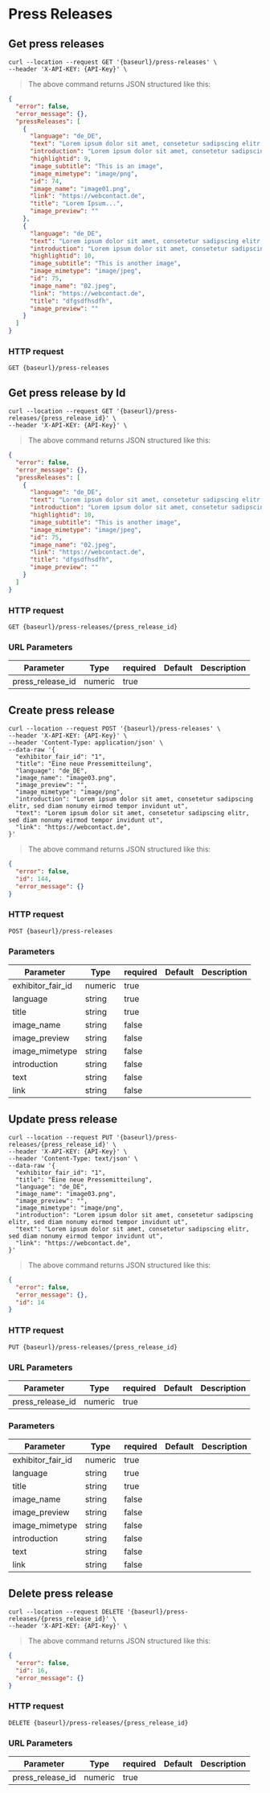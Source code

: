 # Press Releases

## Get press releases

```shell
curl --location --request GET '{baseurl}/press-releases' \
--header 'X-API-KEY: {API-Key}' \
```

> The above command returns JSON structured like this:

```json
{
  "error": false,
  "error_message": {},
  "pressReleases": [
    {
      "language": "de_DE",
      "text": "Lorem ipsum dolor sit amet, consetetur sadipscing elitr, sed diam nonumy eirmod tempor invidunt ut l",
      "introduction": "Lorem ipsum dolor sit amet, consetetur sadipscing elitr, sed diam nonumy eirmod tempor invidunt ut l",
      "highlightid": 9,
      "image_subtitle": "This is an image",
      "image_mimetype": "image/png",
      "id": 74,
      "image_name": "image01.png",
      "link": "https://webcontact.de",
      "title": "Lorem Ipsum...",
      "image_preview": ""
    },
    {
      "language": "de_DE",
      "text": "Lorem ipsum dolor sit amet, consetetur sadipscing elitr, sed diam nonumy eirmod tempor invidunt ut l",
      "introduction": "Lorem ipsum dolor sit amet, consetetur sadipscing elitr, sed diam nonumy eirmod tempor invidunt ut l",
      "highlightid": 10,
      "image_subtitle": "This is another image", 
      "image_mimetype": "image/jpeg",
      "id": 75,
      "image_name": "02.jpeg",
      "link": "https://webcontact.de",
      "title": "dfgsdfhsdfh",
      "image_preview": ""
    }
  ]
}
```

### HTTP request

`GET {baseurl}/press-releases`


## Get press release by Id

```shell
curl --location --request GET '{baseurl}/press-releases/{press_release_id}' \
--header 'X-API-KEY: {API-Key}' \
```

> The above command returns JSON structured like this:

```json
{
  "error": false,
  "error_message": {},
  "pressReleases": [
    {
      "language": "de_DE",
      "text": "Lorem ipsum dolor sit amet, consetetur sadipscing elitr, sed diam nonumy eirmod tempor invidunt ut l",
      "introduction": "Lorem ipsum dolor sit amet, consetetur sadipscing elitr, sed diam nonumy eirmod tempor invidunt ut l",
      "highlightid": 10,
      "image_subtitle": "This is another image", 
      "image_mimetype": "image/jpeg",
      "id": 75,
      "image_name": "02.jpeg",
      "link": "https://webcontact.de",
      "title": "dfgsdfhsdfh",
      "image_preview": ""
    }
  ]
}
```

### HTTP request

`GET {baseurl}/press-releases/{press_release_id}`

### URL Parameters

Parameter | Type | required | Default | Description
--------- | ---- | -------- | ------- | -----------
press_release_id | numeric | true |

## Create press release

```shell
curl --location --request POST '{baseurl}/press-releases' \
--header 'X-API-KEY: {API-Key}' \
--header 'Content-Type: application/json' \
--data-raw '{
  "exhibitor_fair_id": "1",
  "title": "Eine neue Pressemitteilung",
  "language": "de_DE",
  "image_name": "image03.png",
  "image_preview": "",
  "image_mimetype": "image/png",
  "introduction": "Lorem ipsum dolor sit amet, consetetur sadipscing elitr, sed diam nonumy eirmod tempor invidunt ut",
  "text": "Lorem ipsum dolor sit amet, consetetur sadipscing elitr, sed diam nonumy eirmod tempor invidunt ut",
  "link": "https://webcontact.de",
}'
```

> The above command returns JSON structured like this:

```json
{
  "error": false,
  "id": 144,
  "error_message": {}
}
```

### HTTP request

`POST {baseurl}/press-releases`

### Parameters

Parameter | Type | required | Default | Description
--------- | ---- | -------- | ------- | -----------
exhibitor_fair_id | numeric | true | | |
language | string | true | |
title | string | true | | |
image_name | string | false | | |
image_preview | string | false | | |
image_mimetype | string | false | | |
introduction | string | false | | |
text | string | false | | |
link | string | false | | |


## Update press release

```shell
curl --location --request PUT '{baseurl}/press-releases/{press_release_id}' \
--header 'X-API-KEY: {API-Key}' \
--header 'Content-Type: text/json' \
--data-raw '{
  "exhibitor_fair_id": "1",
  "title": "Eine neue Pressemitteilung",
  "language": "de_DE",
  "image_name": "image03.png",
  "image_preview": "",
  "image_mimetype": "image/png",
  "introduction": "Lorem ipsum dolor sit amet, consetetur sadipscing elitr, sed diam nonumy eirmod tempor invidunt ut",
  "text": "Lorem ipsum dolor sit amet, consetetur sadipscing elitr, sed diam nonumy eirmod tempor invidunt ut",
  "link": "https://webcontact.de",
}'
```
> The above command returns JSON structured like this:

```json
{
  "error": false,
  "error_message": {},
  "id": 14
}
```

### HTTP request

`PUT {baseurl}/press-releases/{press_release_id}`

### URL Parameters
Parameter | Type | required | Default | Description
--------- | ---- | -------- | ------- | -----------
press_release_id | numeric | true |

### Parameters

Parameter | Type | required | Default | Description
--------- | ---- | -------- | ------- | -----------
exhibitor_fair_id | numeric | true | | |
language | string | true | |
title | string | true | | |
image_name | string | false | | |
image_preview | string | false | | |
image_mimetype | string | false | | |
introduction | string | false | | |
text | string | false | | |
link | string | false | | |

## Delete press release

```shell
curl --location --request DELETE '{baseurl}/press-releases/{press_release_id}' \
--header 'X-API-KEY: {API-Key}' \
```

> The above command returns JSON structured like this:

```json
{
  "error": false,
  "id": 16,
  "error_message": {}
}
```

### HTTP request

`DELETE {baseurl}/press-releases/{press_release_id}`

### URL Parameters
Parameter | Type | required | Default | Description
--------- | ---- | -------- | ------- | -----------
press_release_id | numeric | true |
